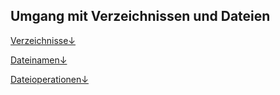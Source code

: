 ## Umgang mit Verzeichnissen und Dateien

[Verzeichnisse&darr;](/kapitel-2-dateisysteme/umgang-mit-verzeichnissen-und-dateien/verzeichnisse.md)

[Dateinamen&darr;](/kapitel-2-dateisysteme/umgang-mit-verzeichnissen-und-dateien/dateinamen.md)

[Dateioperationen&darr;](/kapitel-2-dateisysteme/umgang-mit-verzeichnissen-und-dateien/dateioperationen.md)



